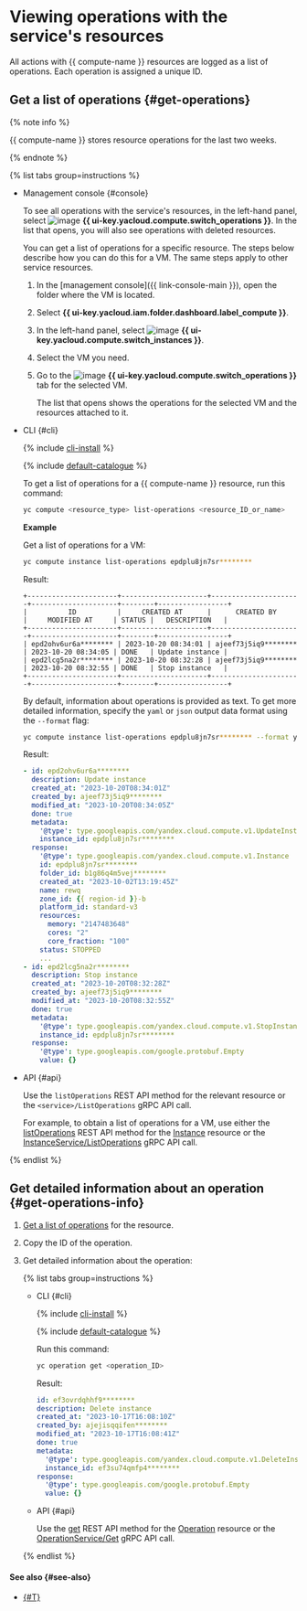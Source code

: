 # Viewing operations with the service's resources

All actions with {{ compute-name }} resources are logged as a list of operations. Each operation is assigned a unique ID.

## Get a list of operations {#get-operations}

{% note info %}

{{ compute-name }} stores resource operations for the last two weeks.

{% endnote %}

{% list tabs group=instructions %}

- Management console {#console}

   To see all operations with the service's resources, in the left-hand panel, select ![image](../../_assets/operations.svg) **{{ ui-key.yacloud.compute.switch_operations }}**. In the list that opens, you will also see operations with deleted resources.

   You can get a list of operations for a specific resource. The steps below describe how you can do this for a VM. The same steps apply to other service resources.

   1. In the [management console]({{ link-console-main }}), open the folder where the VM is located.
   1. Select **{{ ui-key.yacloud.iam.folder.dashboard.label_compute }}**.
   1. In the left-hand panel, select ![image](../../_assets/compute/vm-pic.svg) **{{ ui-key.yacloud.compute.switch_instances }}**.
   1. Select the VM you need.
   1. Go to the ![image](../../_assets/operations.svg) **{{ ui-key.yacloud.compute.switch_operations }}** tab for the selected VM.

      The list that opens shows the operations for the selected VM and the resources attached to it.

- CLI {#cli}

   {% include [cli-install](../../_includes/cli-install.md) %}

   {% include [default-catalogue](../../_includes/default-catalogue.md) %}

   To get a list of operations for a {{ compute-name }} resource, run this command:

   ```bash
   yc compute <resource_type> list-operations <resource_ID_or_name>
   ```

   **Example**

   Get a list of operations for a VM:

   ```bash
   yc compute instance list-operations epdplu8jn7sr********
   ```

   Result:

   ```text
   +----------------------+---------------------+----------------------+---------------------+--------+-----------------+
   |          ID          |     CREATED AT      |      CREATED BY      |     MODIFIED AT     | STATUS |   DESCRIPTION   |
   +----------------------+---------------------+----------------------+---------------------+--------+-----------------+
   | epd2ohv6ur6a******** | 2023-10-20 08:34:01 | ajeef73j5iq9******** | 2023-10-20 08:34:05 | DONE   | Update instance |
   | epd2lcg5na2r******** | 2023-10-20 08:32:28 | ajeef73j5iq9******** | 2023-10-20 08:32:55 | DONE   | Stop instance   |
   +----------------------+---------------------+----------------------+---------------------+--------+-----------------+
   ```

   By default, information about operations is provided as text. To get more detailed information, specify the `yaml` or `json` output data format using the `--format` flag:

   ```bash
   yc compute instance list-operations epdplu8jn7sr******** --format yaml
   ```

   Result:

   ```yaml
   - id: epd2ohv6ur6a********
     description: Update instance
     created_at: "2023-10-20T08:34:01Z"
     created_by: ajeef73j5iq9********
     modified_at: "2023-10-20T08:34:05Z"
     done: true
     metadata:
       '@type': type.googleapis.com/yandex.cloud.compute.v1.UpdateInstanceMetadata
       instance_id: epdplu8jn7sr********
     response:
       '@type': type.googleapis.com/yandex.cloud.compute.v1.Instance
       id: epdplu8jn7sr********
       folder_id: b1g86q4m5vej********
       created_at: "2023-10-02T13:19:45Z"
       name: rewq
       zone_id: {{ region-id }}-b
       platform_id: standard-v3
       resources:
         memory: "2147483648"
         cores: "2"
         core_fraction: "100"
       status: STOPPED
       ...
   - id: epd2lcg5na2r********
     description: Stop instance
     created_at: "2023-10-20T08:32:28Z"
     created_by: ajeef73j5iq9********
     modified_at: "2023-10-20T08:32:55Z"
     done: true
     metadata:
       '@type': type.googleapis.com/yandex.cloud.compute.v1.StopInstanceMetadata
       instance_id: epdplu8jn7sr********
     response:
       '@type': type.googleapis.com/google.protobuf.Empty
       value: {}
   ```

- API {#api}

   Use the `listOperations` REST API method for the relevant resource or the `<service>/ListOperations` gRPC API call.

   For example, to obtain a list of operations for a VM, use either the [listOperations](../api-ref/Instance/listOperations.md) REST API method for the [Instance](../api-ref/Instance/index.md) resource or the [InstanceService/ListOperations](../api-ref/grpc/instance_service.md#ListOperations) gRPC API call.

{% endlist %}

## Get detailed information about an operation {#get-operations-info}

1. [Get a list of operations](#get-operations) for the resource.
1. Copy the ID of the operation.
1. Get detailed information about the operation:

   {% list tabs group=instructions %}

   - CLI {#cli}

      {% include [cli-install](../../_includes/cli-install.md) %}

      {% include [default-catalogue](../../_includes/default-catalogue.md) %}

      Run this command:

      ```bash
      yc operation get <operation_ID>
      ```

      Result:

      ```yaml
      id: ef3ovrdqhhf9********
      description: Delete instance
      created_at: "2023-10-17T16:08:10Z"
      created_by: ajejisqqifen********
      modified_at: "2023-10-17T16:08:41Z"
      done: true
      metadata:
        '@type': type.googleapis.com/yandex.cloud.compute.v1.DeleteInstanceMetadata
        instance_id: ef3su74qmfp4********
      response:
        '@type': type.googleapis.com/google.protobuf.Empty
        value: {}
      ```

   - API {#api}

      Use the [get](../api-ref/Operation/get.md) REST API method for the [Operation](../api-ref/Operation/index.md) resource or the [OperationService/Get](../api-ref/grpc/operation_service.md#Get) gRPC API call.

   {% endlist %}

#### See also {#see-also}

* [{#T}](../../api-design-guide/concepts/about-async.md)
